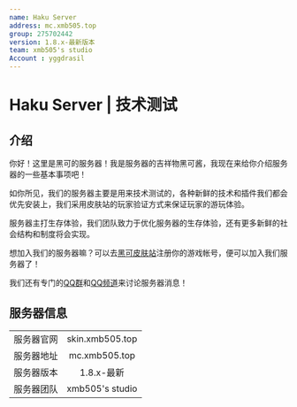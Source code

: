 ```yaml
---
name: Haku Server
address: mc.xmb505.top
group: 275702442
version: 1.8.x-最新版本
team: xmb505's studio
Account : yggdrasil
---
```

# Haku Server | 技术测试

## 介绍

你好！这里是黑可的服务器！我是服务器的吉祥物黑可酱，我现在来给你介绍服务器的一些基本事项吧！

如你所见，我们的服务器主要是用来技术测试的，各种新鲜的技术和插件我们都会优先安装上，我们采用皮肤站的玩家验证方式来保证玩家的游玩体验。

服务器主打生存体验，我们团队致力于优化服务器的生存体验，还有更多新鲜的社会结构和制度将会实现。

想加入我们的服务器嘛？可以去[黑可皮肤站](https://skin.xmb505.top)注册你的游戏帐号，便可以加入我们服务器了！

我们还有专门的[QQ群](https://qm.qq.com/q/EJLTpRUipW)和[QQ频道](https://pd.qq.com/s/dq8jzo376)来讨论服务器消息！

## 服务器信息

|||
| :---: | :---: |
| 服务器官网 | skin.xmb505.top |
| 服务器地址 | mc.xmb505.top |
| 服务器版本 | 1.8.x-最新 |
| 服务器团队 | xmb505's studio |

##